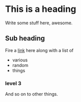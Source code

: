 # This is a heading
Write some stuff here, awesome.

## Sub heading
Fire a [link](www.google.com) here along with a list of 
* various
* random
* things

### level 3
And so on to other things.

